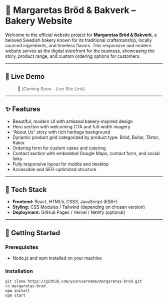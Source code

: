 
# 🥖 Margaretas Bröd & Bakverk – Bakery Website

Welcome to the official website project for **Margaretas Bröd & Bakverk**, a beloved Swedish bakery known for its traditional craftsmanship, locally sourced ingredients, and timeless flavors. This responsive and modern website serves as the digital storefront for the business, showcasing the story, product range, and custom ordering options for customers.

---

## 📸 Live Demo

> 🔗 [Coming Soon – Live Site Link]

---

## ✨ Features

- Beautiful, modern UI with artisanal bakery-inspired design
- Hero section with welcoming CTA and full-width imagery
- “About Us” story with rich heritage background
- Dynamic product grid categorized by product type: Bröd, Bullar, Tårtor, Kakor
- Ordering form for custom cakes and catering
- Contact section with embedded Google Maps, contact form, and social links
- Fully responsive layout for mobile and desktop
- Accessible and SEO-optimized structure

---

## 🔧 Tech Stack

- **Frontend:** React, HTML5, CSS3, JavaScript (ES6+)
- **Styling:** CSS Modules / Tailwind (depending on chosen version)
- **Deployment:** GitHub Pages / Vercel / Netlify (optional)

---

## 🚀 Getting Started

### Prerequisites
- Node.js and npm installed on your machine

### Installation

```bash
git clone https://github.com/yourusername/margaretas-brod.git
cd margaretas-brod
npm install
npm start
